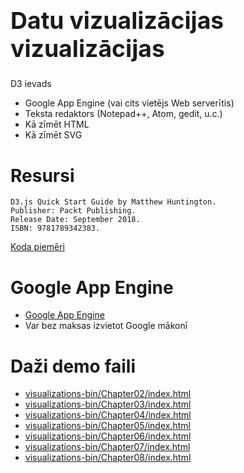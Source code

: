 # &nbsp;

<hgroup>

<h1 style="font-size:28pt">Datu vizualizācijas vizualizācijas</h1>

<blue>D3 ievads</blue>

</hgroup><hgroup>

* Google App Engine (vai cits vietējs Web serverītis)
* Teksta redaktors (Notepad++, Atom, gedit, u.c.)
* Kā zīmēt HTML
* Kā zīmēt SVG

</hgroup>




# <lo-summary/> Resursi

```
D3.js Quick Start Guide by Matthew Huntington.
Publisher: Packt Publishing.
Release Date: September 2018.
ISBN: 9781789342383.
```

[Koda piemēri](https://github.com/PacktPublishing/D3.js-Quick-Start-Guide)




# <lo-summary/> Google App Engine

* [Google App Engine](https://cloud.google.com/appengine/docs/the-appengine-environments)
* Var bez maksas izvietot Google mākonī



# <lo-summary/> Daži demo faili

* [visualizations-bin/Chapter02/index.html](../visualizations-bin/Chapter02/index.html)
* [visualizations-bin/Chapter03/index.html](../visualizations-bin/Chapter03/index.html)
* [visualizations-bin/Chapter04/index.html](../visualizations-bin/Chapter04/index.html)
* [visualizations-bin/Chapter05/index.html](../visualizations-bin/Chapter05/index.html)
* [visualizations-bin/Chapter06/index.html](../visualizations-bin/Chapter06/index.html)
* [visualizations-bin/Chapter07/index.html](../visualizations-bin/Chapter07/index.html)
* [visualizations-bin/Chapter08/index.html](../visualizations-bin/Chapter08/index.html)






